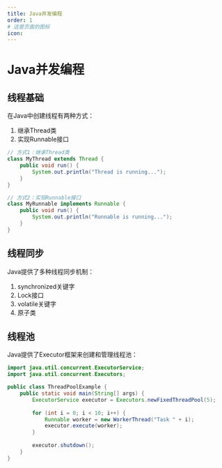 ```yaml
---
title: Java并发编程
order: 1
# 这是页面的图标
icon: 
---
```


# Java并发编程

## 线程基础

在Java中创建线程有两种方式：

1. 继承Thread类
2. 实现Runnable接口

```java
// 方式1：继承Thread类
class MyThread extends Thread {
    public void run() {
        System.out.println("Thread is running...");
    }
}

// 方式2：实现Runnable接口
class MyRunnable implements Runnable {
    public void run() {
        System.out.println("Runnable is running...");
    }
}
```

## 线程同步

Java提供了多种线程同步机制：

1. synchronized关键字
2. Lock接口
3. volatile关键字
4. 原子类

## 线程池

Java提供了Executor框架来创建和管理线程池：

```java
import java.util.concurrent.ExecutorService;
import java.util.concurrent.Executors;

public class ThreadPoolExample {
    public static void main(String[] args) {
        ExecutorService executor = Executors.newFixedThreadPool(5);
        
        for (int i = 0; i < 10; i++) {
            Runnable worker = new WorkerThread("Task " + i);
            executor.execute(worker);
        }
        
        executor.shutdown();
    }
}
```